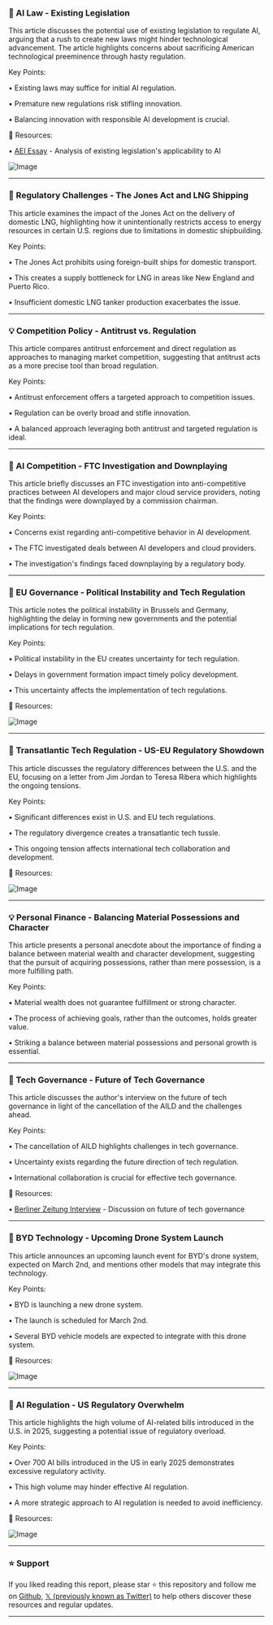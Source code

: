 ### 🤖 AI Law - Existing Legislation

This article discusses the potential use of existing legislation to regulate AI, arguing that a rush to create new laws might hinder technological advancement.  The article highlights concerns about sacrificing American technological preeminence through hasty regulation.

Key Points:

• Existing laws may suffice for initial AI regulation.


• Premature new regulations risk stifling innovation.


• Balancing innovation with responsible AI development is crucial.


🔗 Resources:

• [AEI Essay](https://bit.ly/3Xcz4jT) - Analysis of existing legislation's applicability to AI


![Image](https://pbs.twimg.com/media/GkkL3IOWoAAuYGH?format=jpg&name=small)



---

### 🤖 Regulatory Challenges - The Jones Act and LNG Shipping

This article examines the impact of the Jones Act on the delivery of domestic LNG, highlighting how it unintentionally restricts access to energy resources in certain U.S. regions due to limitations in domestic shipbuilding.

Key Points:

• The Jones Act prohibits using foreign-built ships for domestic transport.


• This creates a supply bottleneck for LNG in areas like New England and Puerto Rico.


• Insufficient domestic LNG tanker production exacerbates the issue.



---

### 💡 Competition Policy - Antitrust vs. Regulation

This article compares antitrust enforcement and direct regulation as approaches to managing market competition, suggesting that antitrust acts as a more precise tool than broad regulation.

Key Points:

• Antitrust enforcement offers a targeted approach to competition issues.


• Regulation can be overly broad and stifle innovation.


• A balanced approach leveraging both antitrust and targeted regulation is ideal.



---

### 🤖 AI Competition - FTC Investigation and Downplaying

This article briefly discusses an FTC investigation into anti-competitive practices between AI developers and major cloud service providers, noting that the findings were downplayed by a commission chairman.

Key Points:

• Concerns exist regarding anti-competitive behavior in AI development.


• The FTC investigated deals between AI developers and cloud providers.


• The investigation's findings faced downplaying by a regulatory body.



---

### 🤖 EU Governance - Political Instability and Tech Regulation

This article notes the political instability in Brussels and Germany, highlighting the delay in forming new governments and the potential implications for tech regulation.

Key Points:

• Political instability in the EU creates uncertainty for tech regulation.


• Delays in government formation impact timely policy development.


• This uncertainty affects the implementation of tech regulations.


🔗 Resources:

![Image](https://pbs.twimg.com/media/Gki-rekWUAAxscp?format=png&name=360x360)


---

### 🤖 Transatlantic Tech Regulation - US-EU Regulatory Showdown

This article discusses the regulatory differences between the U.S. and the EU, focusing on a letter from Jim Jordan to Teresa Ribera which highlights the ongoing tensions.

Key Points:

• Significant differences exist in U.S. and EU tech regulations.


• The regulatory divergence creates a transatlantic tech tussle.


• This ongoing tension affects international tech collaboration and development.


🔗 Resources:

![Image](https://pbs.twimg.com/media/GkizIUgXkAAEULb?format=jpg&name=small)


---

### 💡 Personal Finance - Balancing Material Possessions and Character

This article presents a personal anecdote about the importance of finding a balance between material wealth and character development, suggesting that the pursuit of acquiring possessions, rather than mere possession, is a more fulfilling path.

Key Points:

• Material wealth does not guarantee fulfillment or strong character.


• The process of achieving goals, rather than the outcomes, holds greater value.


• Striking a balance between material possessions and personal growth is essential.


---

### 🤖 Tech Governance - Future of Tech Governance

This article discusses the author's interview on the future of tech governance in light of the cancellation of the AILD and the challenges ahead.

Key Points:

• The cancellation of AILD highlights challenges in tech governance.


• Uncertainty exists regarding the future direction of tech regulation.


• International collaboration is crucial for effective tech governance.


🔗 Resources:

• [Berliner Zeitung Interview](https://berliner-zeitung.de/politik-gesellschaft/geopolitik/kuenstliche-intelligenz-europas-antwort-auf-das-stargate-programm-der-usa-li.2300779) -  Discussion on future of tech governance


---

### 🚀 BYD Technology - Upcoming Drone System Launch

This article announces an upcoming launch event for BYD's drone system, expected on March 2nd, and mentions other models that may integrate this technology.

Key Points:

• BYD is launching a new drone system.


• The launch is scheduled for March 2nd.


• Several BYD vehicle models are expected to integrate with this drone system.


🔗 Resources:

![Image](https://pbs.twimg.com/media/GkgV5LlXYAAJqzc?format=jpg&name=medium)


---

### 🤖 AI Regulation - US Regulatory Overwhelm

This article highlights the high volume of AI-related bills introduced in the U.S. in 2025, suggesting a potential issue of regulatory overload.

Key Points:

• Over 700 AI bills introduced in the US in early 2025 demonstrates excessive regulatory activity.


• This high volume may hinder effective AI regulation.


• A more strategic approach to AI regulation is needed to avoid inefficiency.


🔗 Resources:

![Image](https://pbs.twimg.com/media/GkguA4RXYAAbKcf?format=jpg&name=small)


---

### ⭐️ Support

If you liked reading this report, please star ⭐️ this repository and follow me on [Github](https://github.com/Drix10), [𝕏 (previously known as Twitter)](https://x.com/DRIX_10_) to help others discover these resources and regular updates.

---